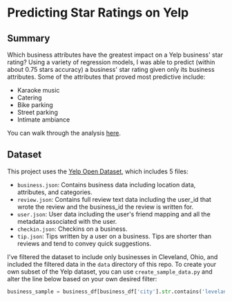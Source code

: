 # Predicting Star Ratings on Yelp

## Summary

Which business attributes have the greatest impact on a Yelp business' star rating? Using a variety of regression models, I was able to predict (within about 0.75 stars accuracy) a business' star rating given only its business attributes. Some of the attributes that proved most predictive include:

* Karaoke music
* Catering
* Bike parking
* Street parking
* Intimate ambiance

You can walk through the analysis [here](https://github.com/ahegel/yelp-dataset/blob/master/Predicting%20Star%20Ratings.ipynb).

## Dataset

This project uses the [Yelp Open Dataset](https://www.yelp.com/dataset), which includes 5 files:

* `business.json`: Contains business data including location data, attributes, and categories.
* `review.json`: Contains full review text data including the user_id that wrote the review and the business_id the review is written for.
* `user.json`: User data including the user's friend mapping and all the metadata associated with the user.
* `checkin.json`: Checkins on a business.
* `tip.json`: Tips written by a user on a business. Tips are shorter than reviews and tend to convey quick suggestions.

I've filtered the dataset to include only businesses in Cleveland, Ohio, and included the filtered data in the `data` directory of this repo. To create your own subset of the Yelp dataset, you can use `create_sample_data.py` and alter the line below based on your own desired filter:

```python
business_sample = business_df[business_df['city'].str.contains('leveland')]
```
